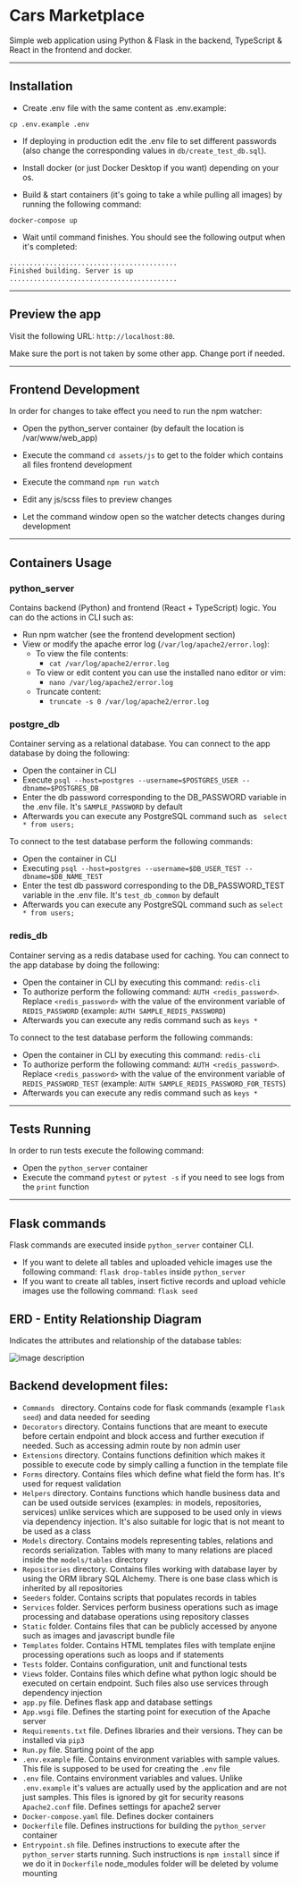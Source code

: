 # Cars Marketplace

Simple web application using Python & Flask in the backend, TypeScript & React in the frontend and docker.

---------------------------------------------


## Installation
- Create .env file with the same content as .env.example:
```
cp .env.example .env
```
- If deploying in production edit the .env file to set different passwords (also change the corresponding values in `db/create_test_db.sql`).

- Install docker (or just Docker Desktop if you want) depending on your os.

- Build & start containers (it's going to take a while pulling all images) by running the following command:
```
docker-compose up
```
- Wait until command finishes. You should see the following output when it's completed:
```
..........................................
Finished building. Server is up
..........................................
```

---------------------------------------------

## Preview the app

Visit the following URL: `http://localhost:80`. 

Make sure the port is not taken by some other app. Change port if needed.

---------------------------------------------

## Frontend Development

In order for changes to take effect you need to run the npm watcher:

- Open the python_server container (by default the location is /var/www/web_app)

- Execute the command `cd assets/js` to get to the folder which contains all files frontend development

- Execute the command `npm run watch`

- Edit any js/scss files to preview changes

- Let the command window open so the watcher detects changes during development

---------------------------------------------

## Containers Usage

### python_server
Contains backend (Python) and frontend (React + TypeScript) logic. You can do the actions in CLI such as:
- Run npm watcher (see the frontend development section)
- View or modify the apache error log (`/var/log/apache2/error.log`):
    - To view the file contents:
        - `cat /var/log/apache2/error.log`
    - To view or edit content you can use the installed nano editor or vim:
        - `nano /var/log/apache2/error.log`
    - Truncate content:
        - `truncate -s 0 /var/log/apache2/error.log`

### postgre_db
Container serving as a relational database. You can connect to the app database by doing the following:
- Open the container in CLI
- Execute `psql --host=postgres --username=$POSTGRES_USER --dbname=$POSTGRES_DB`
- Enter the db password corresponding to the DB_PASSWORD variable in the .env file. It's `SAMPLE_PASSWORD` by default
- Afterwards you can execute any PostgreSQL command such as ` select * from users;`

To connect to the test database perform the following commands:
- Open the container in CLI
- Executing `psql --host=postgres --username=$DB_USER_TEST --dbname=$DB_NAME_TEST`
- Enter the test db password corresponding to the DB_PASSWORD_TEST variable in the .env file. It's `test_db_common` by default
- Afterwards you can execute any PostgreSQL command such as `select * from users;`

### redis_db
Container serving as a redis database used for caching. You can connect to the app database by doing the following:
- Open the container in CLI by executing this command: `redis-cli`
- To authorize perform the following command: `AUTH <redis_password>`. Replace `<redis_password>` with the value of the environment variable of `REDIS_PASSWORD` (example: `AUTH SAMPLE_REDIS_PASSWORD`)
- Afterwards you can execute any redis command such as `keys *`

To connect to the test database perform the following commands:
- Open the container in CLI by executing this command: `redis-cli`
- To authorize perform the following command: `AUTH <redis_password>`. Replace `<redis_password>` with the value of the environment variable of `REDIS_PASSWORD_TEST` (example: `AUTH SAMPLE_REDIS_PASSWORD_FOR_TESTS`)
- Afterwards you can execute any redis command such as `keys *`

---------------------------------------------

## Tests Running

In order to run tests execute the following command:
- Open the `python_server` container
- Execute the command `pytest` or `pytest -s` if you need to see logs from the `print` function

---------------------------------------------

## Flask commands

Flask commands are executed inside `python_server` container CLI.

- If you want to delete all tables and uploaded vehicle images use the following command: `flask drop-tables` inside `python_server`
- If you want to create all tables, insert fictive records and upload vehicle images use the following command: `flask seed`


## ERD - Entity Relationship Diagram
Indicates the attributes and relationship of the database tables:

![image description](docs/images/ERD.png)


## Backend development files:

- `Commands ` directory. Contains code for flask commands (example `flask seed`) and data needed for seeding
- `Decorators` directory. Contains functions that are meant to execute before certain endpoint and block access and further execution if needed. Such as accessing admin route by non admin user
- `Extensions` directory. Contains functions definition which makes it possible to execute code by simply calling a function in the template file
- `Forms` directory. Contains files which define what field the form has. It's used for request validation
-  `Helpers` directory. Contains functions which handle business data and can be used
outside services (examples: in models, repositories, services) unlike services which are supposed to be used only in views via dependency injection. It's also suitable for logic that is not meant to be used as a class
-  `Models` directory. Contains models representing tables, relations and records serialization. Tables with many to many relations are placed inside the `models/tables` directory
- `Repositories` directory. Contains files working with database layer by using the ORM library SQL Alchemy. There is one base class which is inherited by all repositories
- `Seeders` folder. Contains scripts that populates records in tables
- `Services` folder. Services perform business operations such as image processing and database operations using repository classes
- `Static` folder. Contains files that can be publicly accessed by anyone such as images and javascript bundle file
- `Templates` folder. Contains HTML templates files with template enjine processing operations such as loops and if statements
- `Tests` folder. Contains configuration, unit and functional tests
- `Views` folder. Contains files which define what python logic should be executed on certain endpoint.  Such files also use services through dependency injection
- `app.py` file. Defines flask app and database settings 
- `App.wsgi` file. Defines the starting point for execution of the Apache server
- `Requirements.txt` file. Defines libraries and their versions. They can be installed via `pip3`
- `Run.py` file.  Starting point of the app
- `.env.example` file. Contains environment variables with sample values. This file is supposed to be used for creating the `.env` file
- `.env` file. Contains environment variables and values. Unlike `.env.example` it's values are actually used by the application and are not just samples. This files is ignored by git for security reasons
`Apache2.conf` file. Defines settings for apache2 server
- `Docker-compose.yaml` file. Defines docker containers
- `Dockerfile` file. Defines instructions for building the `python_server` container
- `Entrypoint.sh` file. Defines instructions to execute after the `python_server` starts running. Such instructions is `npm install` since if we do it in `Dockerfile` node_modules folder will be deleted by volume mounting
